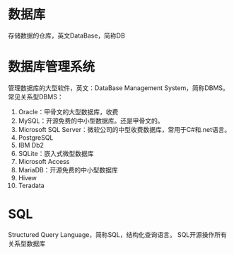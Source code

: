 # 数据库
存储数据的仓库，英文DataBase，简称DB

# 数据库管理系统
管理数据库的大型软件，英文：DataBase Management System，简称DBMS。
常见关系型DBMS：
1. Oracle：甲骨文的大型数据库，收费
2. MySQL：开源免费的中小型数据库。还是甲骨文的。
3. Microsoft SQL Server：微软公司的中型收费数据库，常用于C#和.net语言。
4. PostgreSQL
5. IBM Db2
6. SQLite：嵌入式微型数据库
7. Microsoft Access
8. MariaDB：开源免费的中小型数据库
9. Hivew
10. Teradata

# SQL
Structured Query Language，简称SQL，结构化查询语言。
SQL开源操作所有关系型数据库